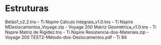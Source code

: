 # Estruturas

Betão1_v2.2.tns - Ti Nspire
Cálculo Integrais_v1.0.tns - Ti Nspire
MDeslocamentos_Voyage.zip - Voyage 200
Matriz Geométrica_v1.0.tns - Ti Nspire
Matriz de Rigidez.tns - Ti Nspire
Resistencia-dos-Materiais.zip - Voyage 200
TEST2-Método-dos-Deslocamentos.pdf - Ti 84
